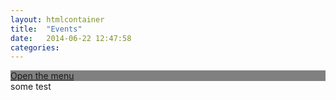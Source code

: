 ```yaml
---
layout: htmlcontainer
title:  "Events"
date:   2014-06-22 12:47:58
categories: 
---
```

<div id="my-header" style="background:grey;color:white; text-align:left">
<a href="#my-menu" ">Open the menu</a>
</div>
<div id="my-content">
some test
</div>
